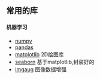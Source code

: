## 常用的库

#### 机器学习

- [numpy](./numpy.md)
- [pandas](./pandas.md)
- [matplotlib](./matplotlib.md) 2D绘图库
- [seaborn](./seaborn.md) 基于matplotlib,封装好的
- [imgaug](https://github.com/aleju/imgaug) 图像数据增强